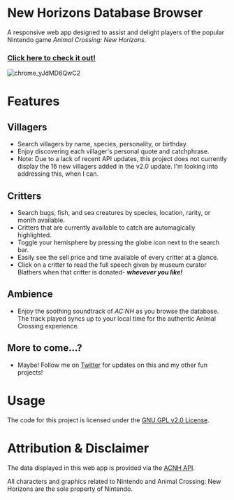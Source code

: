 # New Horizons Database Browser

A responsive web app designed to assist and delight players of the popular Nintendo game _Animal Crossing: New Horizons_.

### [**Click here to check it out!**](https://acnh-browser.netlify.app/)
<!-- ![chrome_JRETOu1xcO](https://user-images.githubusercontent.com/96756923/166129214-60670002-0fbc-428f-a1e9-1be668463bcb.png) -->
![chrome_yJdMD6QwC2](https://user-images.githubusercontent.com/96756923/166415707-3676a395-d069-42c3-bfac-6116c0e39a87.png)
# Features
## Villagers
- Search villagers by name, species, personality, or birthday.
- Enjoy discovering each villager's personal quote and catchphrase.
- Note: Due to a lack of recent API updates, this project does not currently display the 16 new villagers added in the v2.0 update. I'm looking into addressing this, when I can.

## Critters
- Search bugs, fish, and sea creatures by species, location, rarity, or month available.
- Critters that are currently available to catch are automagically highlighted.
- Toggle your hemisphere by pressing the globe icon next to the search bar.
- Easily see the sell price and time available of every critter at a glance.
- Click on a critter to read the full speech given by museum curator Blathers when that critter is donated- **_whevever you like!_**

## Ambience
- Enjoy the soothing soundtrack of _AC:NH_ as you browse the database. The track played syncs up to your local time for the authentic Animal Crossing experience.

## More to come...?
- Maybe! Follow me on [Twitter](https://twitter.com/ramblingadam) for updates on this and my other fun projects!

# Usage
The code for this project is licensed under the [GNU GPL v2.0 License](https://github.com/ramblingadam/acnh/blob/main/LICENSE.md).

# Attribution & Disclaimer
The data displayed in this web app is provided via the [ACNH API](https://acnhapi.com/).

All characters and graphics related to Nintendo and Animal Crossing: New Horizons are the sole property of Nintendo.
